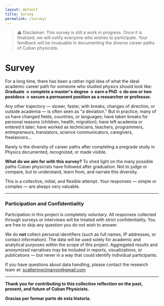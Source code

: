 ```yaml
---
layout: default
title: Survey
permalink: /survey/
---
```


> ⚠️ Disclaimer: This survey is still a work in progress. Once it is finalized, we will notify everyone who wishes to participate. Your feedback will be invaluable in documenting the diverse career paths of Cuban physicists.

# Survey

For a long time, there has been a rather rigid idea of what the ideal academic career path for someone who studied physics should look like: **Graduate → complete a master's degree → earn a PhD → do one or two postdocs → secure a permanent position as a researcher or professor.**

Any other trajectory — slower, faster, with breaks, changes of direction, or outside academia — is often seen as "a deviation." But in practice, many of us have changed fields, countries, or languages; have taken breaks for personal reasons (children, health, migration); have left academia or entered it later; have worked as technicians, teachers, programmers, entrepreneurs, translators, science communicators, caregivers, freelancers...  

Rarely is the diversity of career paths after completing a pregrade study in Physics documented, recognized, or made visible.  

**What do we aim for with this survey?** To shed light on the many possible paths Cuban physicists have followed after graduation. Not to judge or compare, but to understand, learn from, and narrate this diversity.

This is a collective, initial, and flexible attempt. Your responses — simple or complex — are always very valuable.

---

### Participation and Confidentiality

Participation in this project is completely voluntary. All responses collected through surveys or interviews will be treated with strict confidentiality. You are free to skip any question you do not wish to answer.

We do **not** collect personal identifiers (such as full names, IP addresses, or contact information). The data will be used solely for academic and analytical purposes within the scope of this project. Aggregated results and anonymized narratives may be included in reports, visualizations, or publications — but never in a way that could identify individual participants.

If you have questions about data handling, please contact the research team at: [scatteringcimarron@gmail.com](mailto:scatteringcimarron@gmail.com)

---

**Thank you for contributing to this collective reflection on the past, present, and future of Cuban Physicists.**

**Gracias por formar parte de esta historia.**

